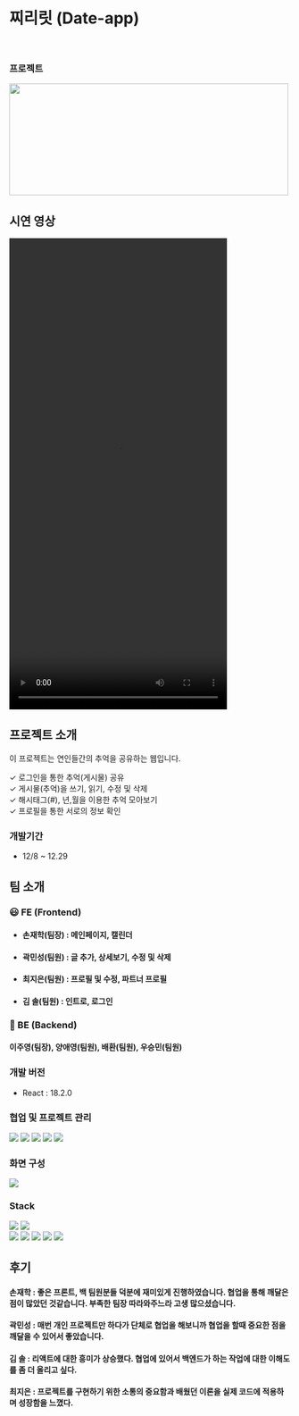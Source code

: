 <h1>찌리릿 (Date-app)
</h1> <br>

### 프로젝트

<img src='https://github.com/hakjaeson/date-app-client/assets/148872772/4daafa66-c950-4bf1-b4dd-62d24fd83d67' width="500" height ="200"/>

## 시연 영상

<video width="390px" height ="844px" controls>
<source src="https://github.com/hakjaeson/date-app-client/assets/148872772/15c197be-9f5b-4ade-a3b7-33e1f06720d5" type="video/mp4"/>
</video>

## 프로젝트 소개

이 프로젝트는 연인들간의 추억을 공유하는 웹입니다.

✓ 로그인을 통한 추억(게시물) 공유<br>
✓ 게시물(추억)을 쓰기, 읽기, 수정 및 삭제<br>
✓ 해시태그(#), 년,월을 이용한 추억 모아보기<br>
✓ 프로필을 통한 서로의 정보 확인

### 개발기간

- 12/8 ~ 12.29

## 팀 소개

### 😃 FE (Frontend)

- #### 손재학(팀장) : 메인페이지, 캘린더 <br>

- #### 곽민성(팀원) : 글 추가, 상세보기, 수정 및 삭제<br>

- #### 최지은(팀원) : 프로필 및 수정, 파트너 프로필<br>

- #### 김 솔(팀원) : 인트로, 로그인<br>

### 🙂 BE (Backend)

#### 이주영(팀장), 양애영(팀원), 배환(팀원), 우승민(팀원)

### 개발 버전

- React : 18.2.0

### 협업 및 프로젝트 관리

<img src="https://img.shields.io/badge/Github-181717?style=for-the-badge&logo=Github&logoColor=white">
<img src="https://img.shields.io/badge/Notion-000000?style=for-the-badge&logo=Notion&logoColor=white">
<img src="https://img.shields.io/badge/Figma-F24E1E?style=for-the-badge&logo=Figma&logoColor=white">
<img src="https://img.shields.io/badge/slack-purple?style=for-the-badge&logo=slack&logoColor=white">
<img src="https://img.shields.io/badge/swagger-green?style=for-the-badge&logo=Swagger&logoColor=white">

### 화면 구성

<!-- 피그마 -->
<a href="https://www.figma.com/file/vMoph4vOIA1DbXlGGJ5Q5X/date-app-structure?type=design&node-id=9%3A52&mode=design&t=HfYBky7R9xJd11mp-1">
<img src="https://img.shields.io/badge/Figma-F24E1E?style=for-the-badge&logo=Figma&logoColor=white">
</a>

<br>

### Stack

 <div  align= "left"> <img src="https://img.shields.io/badge/React-61DAFB?style=for-the-badge&logo=React&logoColor=white">
          <img src="https://img.shields.io/badge/Git-F05032?style=for-the-badge&logo=Git&logoColor=white">
          <br/><img src="https://img.shields.io/badge/HTML5-E34F26?style=for-the-badge&logo=HTML5&logoColor=white">
          <img src="https://img.shields.io/badge/Javascript-F7DF1E?style=for-the-badge&logo=Javascript&logoColor=white">
          <img src="https://img.shields.io/badge/Emotion-DB7093?style=for-the-badge&logo=Emotion&logoColor=white">
          <img src="https://img.shields.io/badge/Eslint-4B32C3?style=for-the-badge&logo=Eslint&logoColor=white">
          <img src="https://img.shields.io/badge/Prettier-F7B93E?style=for-the-badge&logo=Prettier&logoColor=white">
          <br/></div>

## 후기

#### 손재학 : 좋은 프론트, 백 팀원분들 덕분에 재미있게 진행하였습니다. 협업을 통해 깨달은 점이 많았던 것같습니다. 부족한 팀장 따라와주느라 고생 많으셨습니다.

#### 곽민성 : 매번 개인 프로젝트만 하다가 단체로 협업을 해보니까 협업을 할때 중요한 점을 깨달을 수 있어서 좋았습니다.

#### 김 솔 : 리액트에 대한 흥미가 상승했다. 협업에 있어서 백엔드가 하는 작업에 대한 이해도를 좀 더 올리고 싶다.

#### 최지은 : 프로젝트를 구현하기 위한 소통의 중요함과 배웠던 이론을 실제 코드에 적용하며 성장함을 느꼈다.
